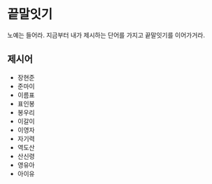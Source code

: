 # 끝말잇기
노예는 들어라. 지금부터 내가 제시하는 단어를 가지고 끝말잇기를 이어가거라.

## 제시어
- 장현준
- 준마이
- 이름표
- 표인봉
- 봉우리
- 이갈이
- 이영자
- 자기력
- 역도산
- 산신령
- 영유아
- 아이유